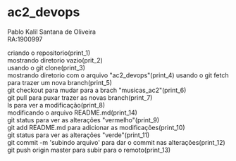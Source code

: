 # ac2_devops  
Pablo Kalil Santana de Oliveira  
RA:1900997  

criando o repositorio(print_1)  
mostrando diretorio vazio(prit_2)  
usando o git clone(print_3)  
mostrando diretorio com o arquivo "ac2_devops"(print_4) 
usando o git fetch para trazer um nova branch(print_5)  
git checkout para mudar para a brach "musicas_ac2"(print_6)  
git pull para puxar trazer as novas branch(print_7)  
ls para ver a modificação(print_8)  
modificando o arquivo README.md(print_14)  
git status para ver as alterações "vermelho"(print_9)  
git add README.md para adicionar as modificações(print_10)  
git status para ver as alterações "verde"(print_11)  
git commit -m 'subindo arquivo' para dar o commit nas alterações(print_12)
git push origin master para subir para o remoto(print_13)


